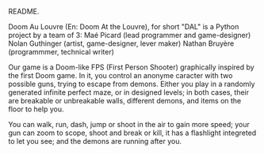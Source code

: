 README.

Doom Au Louvre (En: Doom At the Louvre), for short "DAL" is a Python project by a team of 3:
  Maé Picard (lead programmer and game-designer)
    Nolan Guthinger (artist, game-designer, lever maker)
      Nathan Bruyère (programmmer, technical writer)

Our game is a Doom-like FPS (First Person Shooter) graphically inspired by the first Doom game.
In it, you control an anonyme caracter with two possible guns, trying to escape from demons.
Either you play in a randomly generated infinite perfect maze, or in designed levels;
in both cases, their are breakable or unbreakable walls, different demons, and items on the floor to help you.

You can walk, run, dash, jump or shoot in the air to gain more speed;
your gun can zoom to scope, shoot and break or kill, it has a flashlight integreted to let you see;
and the demons are running after you.
